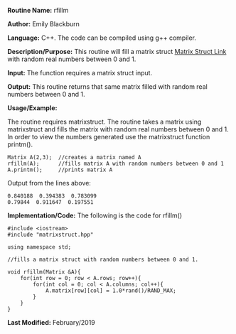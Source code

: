**Routine Name:**           rfillm

**Author:** Emily Blackburn

**Language:** C++. The code can be compiled using g++ compiler.

**Description/Purpose:** This routine will fill a matrix struct [Matrix Struct Link](math5610/Software_Manual/MatrixStruct) with random real numbers between 0 and 1.

**Input:** The function requires a matrix struct input.

**Output:** This routine returns that same matrix filled with random real numbers between 0 and 1.

**Usage/Example:**

The routine requires matrixstruct. The routine takes a matrix using matrixstruct and fills the matrix with random real numbers between 0 and 1. In order to view the numbers generated use the matrixstruct function printm(). 

    Matrix A(2,3);  //creates a matrix named A
    rfillm(A);      //fills matrix A with random numbers between 0 and 1
    A.printm();     //prints matrix A
     
Output from the lines above:

    0.840188  0.394383  0.783099
    0.79844  0.911647  0.197551

**Implementation/Code:** The following is the code for rfillm()

    #include <iostream>
    #include "matrixstruct.hpp"

    using namespace std;

    //fills a matrix struct with random numbers between 0 and 1.

    void rfillm(Matrix &A){
        for(int row = 0; row < A.rows; row++){
            for(int col = 0; col < A.columns; col++){
                A.matrix[row][col] = 1.0*rand()/RAND_MAX;
            }
        }
    }

**Last Modified:** February/2019
